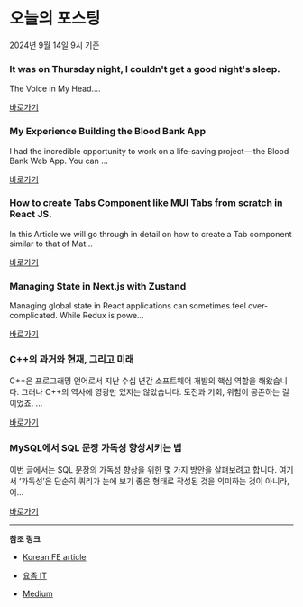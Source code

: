# 오늘의 포스팅 
2024년 9월 14일 9시 기준 

### It was on Thursday night, I couldn't get a good night's sleep. 

 The Voice in My Head.... 

 [바로가기](https://medium.com/m/signin?actionUrl=https%3A%2F%2Fmedium.com%2F_%2Fbookmark%2Fp%2Fcbd4db3e6898&operation=register&redirect=https%3A%2F%2Fmedium.com%2F%40miracmognew%2Fit-was-on-thursday-night-i-couldnt-get-a-good-night-s-sleep-cbd4db3e6898&source=------typescript---0-84----------typescript------bookmark_preview----8a69d506_4878_413f_bee7_fff8a14474cf-------) 

### My Experience Building the Blood Bank App 

 I had the incredible opportunity to work on a life-saving project — the Blood Bank Web App. You can ... 

 [바로가기](https://medium.com/m/signin?actionUrl=https%3A%2F%2Fmedium.com%2F_%2Fbookmark%2Fp%2Ff3e6bf7c6440&operation=register&redirect=https%3A%2F%2Fmedium.com%2F%40ayeshaquazi04%2Fmy-experience-building-the-blood-bank-app-f3e6bf7c6440&source=---------0-84----------frontend------bookmark_preview----7d6c2004_3e23_4490_98e7_9eb1cee11b0e-------) 

### How to create Tabs Component like MUI Tabs from scratch in React JS. 

 In this Article we will go through in detail on how to create a Tab component similar to that of Mat... 

 [바로가기](https://medium.com/m/signin?actionUrl=https%3A%2F%2Fmedium.com%2F_%2Fbookmark%2Fp%2F11e6cba4c51a&operation=register&redirect=https%3A%2F%2Fmedium.com%2F%40sriramhssagar%2Fhow-to-create-tabs-component-like-mui-tabs-from-scratch-in-react-js-11e6cba4c51a&source=------reactjs---0-84----------reactjs------bookmark_preview----d6a5663c_3d0c_44eb_8878_85b0d1080066-------) 

### Managing State in Next.js with Zustand 

 Managing global state in React applications can sometimes feel over-complicated. While Redux is powe... 

 [바로가기](https://medium.com/m/signin?actionUrl=https%3A%2F%2Fmedium.com%2F_%2Fbookmark%2Fp%2F17a52ac40818&operation=register&redirect=https%3A%2F%2Fmedium.com%2F%40divyanshsharma0631%2Fmanaging-state-in-next-js-with-zustand-17a52ac40818&source=------nextjs---0-84----------nextjs------bookmark_preview----60482625_01c1_4574_b7b1_55c8958edafc-------) 

### C++의 과거와 현재, 그리고 미래 

 C++은 프로그래밍 언어로서 지난 수십 년간 소프트웨어 개발의 핵심 역할을 해왔습니다. 그러나 C++의 역사에 영광만 있지는 않았습니다. 도전과 기회, 위험이 공존하는 길이었죠. ... 

 [바로가기](https://yozm.wishket.com/magazine/detail/2761/) 

### MySQL에서 SQL 문장 가독성 향상시키는 법 

 이번 글에서는 SQL 문장의 가독성 향상을 위한 몇 가지 방안을 살펴보려고 합니다. 여기서 ‘가독성’은 단순히 쿼리가 눈에 보기 좋은 형태로 작성된 것을 의미하는 것이 아니라, 어... 

 [바로가기](https://yozm.wishket.com/magazine/detail/2758/) 

---

**참조 링크**

- [Korean FE article](https://kofearticle.substack.com) 

- [요즘 IT](https://yozm.wishket.com/magazine) 

- [Medium](https://medium.com) 

